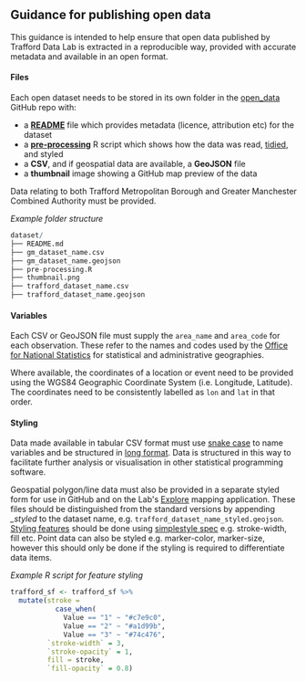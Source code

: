## Guidance for publishing open data

This guidance is intended to help ensure that open data published by Trafford Data Lab is extracted in a reproducible way, provided with accurate metadata and available in an open format.

#### Files
Each open dataset needs to be stored in its own folder in the [open_data](https://github.com/traffordDataLab/open_data) GitHub repo with:

- a **[README](examples/README.md)** file which provides metadata (licence, attribution etc) for the dataset
- a **[pre-processing](examples/pre-processing.R)** R script which shows how the data was read, [tidied](http://vita.had.co.nz/papers/tidy-data.pdf), and styled
- a **CSV**, and if geospatial data are available, a **GeoJSON** file
- a **thumbnail** image showing a GitHub map preview of the data

Data relating to both Trafford Metropolitan Borough and Greater Manchester Combined Authority must be provided.

*Example folder structure*
```r
dataset/
├── README.md
├── gm_dataset_name.csv
├── gm_dataset_name.geojson
├── pre-processing.R
├── thumbnail.png
├── trafford_dataset_name.csv
├── trafford_dataset_name.geojson
```

#### Variables
Each CSV or GeoJSON file must supply the `area_name` and `area_code` for each observation. These refer to the names and codes used by the [Office for National Statistics](https://www.ons.gov.uk/methodology/geography/geographicalproducts/namescodesandlookups/namesandcodeslistings) for statistical and administrative geographies.

Where available, the coordinates of a location or event need to be provided using the WGS84 Geographic Coordinate System (i.e. Longitude, Latitude). The coordinates need to be consistently labelled as `lon` and `lat` in that order.

#### Styling
Data made available in tabular CSV format must use [snake case](https://en.wikipedia.org/wiki/Snake_case) to name variables and be structured in [long format](http://r4ds.had.co.nz/images/tidy-9.png). Data is structured in this way to facilitate further analysis or visualisation in other statistical programming software.

Geospatial polygon/line data must also be provided in a separate styled form for use in GitHub and on the Lab's [Explore](https://www.trafforddatalab.io/maps/explore/) mapping application. These files should be distinguished from the standard versions by appending *_styled* to the dataset name, e.g. ```trafford_dataset_name_styled.geojson```. [Styling features](https://help.github.com/en/articles/mapping-geojson-files-on-github#styling-features) should be done using [simplestyle spec](https://github.com/mapbox/simplestyle-spec/tree/master/1.1.0) e.g. stroke-width, fill etc. Point data can also be styled e.g. marker-color, marker-size, however this should only be done if the styling is required to differentiate data items.

*Example R script for feature styling*
```r
trafford_sf <- trafford_sf %>%
  mutate(stroke =
           case_when(
             Value == "1" ~ "#c7e9c0",
             Value == "2" ~ "#a1d99b",
             Value == "3" ~ "#74c476",
         `stroke-width` = 3,
         `stroke-opacity` = 1,
         fill = stroke,
         `fill-opacity` = 0.8)
```
